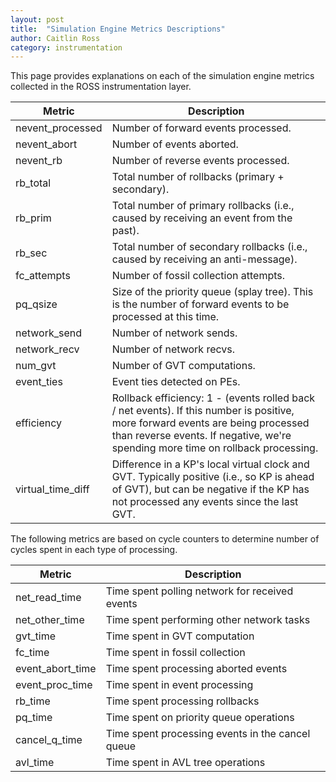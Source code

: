 ```yaml
---
layout: post
title:  "Simulation Engine Metrics Descriptions"
author: Caitlin Ross
category: instrumentation
---
```


This page provides explanations on each of the simulation engine metrics collected in the ROSS instrumentation layer.

| Metric            | Description   |
| --------          | ------------- |
| nevent_processed  | Number of forward events processed. |
| nevent_abort      | Number of events aborted. |
| nevent_rb         | Number of reverse events processed. |
| rb_total          | Total number of rollbacks (primary + secondary). |
| rb_prim           | Total number of primary rollbacks (i.e., caused by receiving an event from the past). |
| rb_sec            | Total number of secondary rollbacks (i.e., caused by receiving an anti-message). |
| fc_attempts       | Number of fossil collection attempts. |
| pq_qsize          | Size of the priority queue (splay tree). This is the number of forward events to be processed at this time. |
| network_send      | Number of network sends. |
| network_recv      | Number of network recvs. |
| num_gvt           | Number of GVT computations. |
| event_ties        | Event ties detected on PEs. |
| efficiency        | Rollback efficiency: 1 - (events rolled back / net events). If this number is positive, more forward events are being processed than reverse events.  If negative, we're spending more time on rollback processing. |
| virtual_time_diff | Difference in a KP's local virtual clock and GVT. Typically positive (i.e., so KP is ahead of GVT), but can be negative if the KP has not processed any events since the last GVT. |

The following metrics are based on cycle counters to determine number of cycles spent in each type of processing.

| Metric            | Description   |
| --------          | ------------- |
| net_read_time     | Time spent polling network for received events |
| net_other_time    | Time spent performing other network tasks |
| gvt_time          | Time spent in GVT computation |
| fc_time           | Time spent in fossil collection |
| event_abort_time  | Time spent processing aborted events |
| event_proc_time   | Time spent in event processing |
| rb_time           | Time spent processing rollbacks |
| pq_time           | Time spent on priority queue operations |
| cancel_q_time     | Time spent processing events in the cancel queue |
| avl_time          | Time spent in AVL tree operations |
